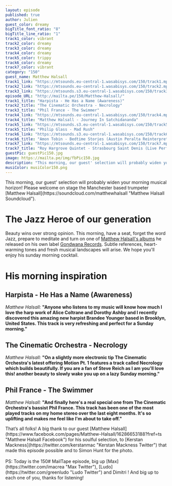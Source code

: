 ```yaml
---
layout: episode
published: true
author: Julien
guest_color: dreamy
bigTitle_font_ratio: "8"
bigTitle_line_ratio: "1"
track1_color: vibrant
track2_color: dreamy
track3_color: dreamy
track4_color: dreamy
track5_color: trippy
track6_color: dreamy
track7_color: vibrant
category: "150"
guest_name: Matthew Halsall
track1_link: "https://mtsounds.eu-central-1.wasabisys.com/150/track1.mp3"
track2_link: "https://mtsounds.eu-central-1.wasabisys.com/150/track2.mp3"
track3_link: "https://mtsounds.s3.eu-central-1.wasabisys.com/150/track3.mp3"
episode_URL: "http://mailta.pe/150/Matthew-Halsall/"
track1_title: "Harpista - He Has a Name (Awareness)"
track2_title: "The Cinematic Orchestra - Necrology"
track3_title: "Phil France - The Swimmer"
track4_link: "https://mtsounds.eu-central-1.wasabisys.com/150/track4.mp3"
track4_title: "Matthew Halsall - Journey In Satchidananda"
track5_link: "https://mtsounds.s3.eu-central-1.wasabisys.com/150/track5.mp3"
track5_title: "Philip Glass - Mad Rush"
track6_link: "https://mtsounds.s3.eu-central-1.wasabisys.com/150/track6.mp3"
track6_title: "Amon Tobin - Bedtime Stories (Austin Peralta Reinterpretation)"
track7_link: "https://mtsounds.eu-central-1.wasabisys.com/150/track7.mp3"
track7_title: "Roy Hargrove Quintet - Strasbourg Saint Denis (Live Performance)"
guestPic: guestPic150.jpg
image: https://mailta.pe/img/fbPic150.jpg
description: "This morning, our guest' selection will probably widen your morning musical horizon! Please welcome on stage the Manchester based trumpeter Matthew Halsall."
musiColor: musiColor150.png
---
```



<p id="introduction">
This morning, our guest' selection will probably widen your morning musical horizon! Please welcome on stage the Manchester based trumpeter [Matthew Halsall](https://soundcloud.com/matthewhalsall "Matthew Halsall Soundcloud").</p>

# The Jazz Heroe of our generation

Beauty wins over strong opinion. This morning, have a seat, forget the word Jazz, prepare to meditate and turn on one of [Matthew Halsall's albums](http://matthewhalsall.bandcamp.com/ "Matthew Halsall Bandcamp") he released on his own label [Gondwana Records](http://www.gondwanarecords.com/ "Gondwana Records Website"). Subtle references, heart-warming tones and fresh musical landscapes will arise. We hope you'll enjoy his sunday morning cocktail.

# His morning inspiration

## Harpista - He Has a Name (Awareness)
_Matthew Halsall:_ **"**Anyone who listens to my music will know how much I love the harp work of Alice Coltrane and Dorothy Ashby and I recently discovered this amazing new harpist Brandee Younger based in Brooklyn, United States. This track is very refreshing and perfect for a Sunday morning.**"**

## The Cinematic Orchestra - Necrology
_Matthew Halsall:_ **"**On a slightly more electronic tip The Cinematic Orchestra's latest offering Motion Pt. 1 features a track called Necrology which builds beautifully. If you are a fan of Steve Reich as I am you'll love this! another beauty to slowly wake you up on a lazy Sunday morning.**"**

## Phil France - The Swimmer
_Matthew Halsall:_ **"**And finally here's a real special one from The Cinematic Orchestra's bassist Phil France. This track has been one of the most played tracks on my home stereo over the last eight months. It's so uplifting and makes me feel like I'm about to take off.**"**

<p id="outroduction">
That’s all folks! A big thank to our guest [Matthew Halsall](https://www.facebook.com/pages/Matthew-Halsall/16286653188?fref=ts "Matthew Halsall Facebook") for his soulful selection, to [Kerstan Mackness](https://twitter.com/kerstanmac "Kerstan Mackness Twitter") that made this episode possible and to Simon Hunt for the photo.
<br><br>
PS: Today is the 150# MailTape episode, big up [Max](https://twitter.com/imacrea "Max Twitter"), [Ludo](https://twitter.com/greenludo "Ludo Twitter") and Dimitri ! And big up to each one of you, thanks for listening!
</p>
